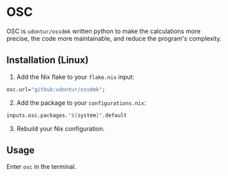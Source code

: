 # OSC
OSC is `udontur/ossdmk` written python to make the calculations more precise, the code more maintainable, and reduce the program's complexity.

## Installation (Linux)
1. Add the Nix flake to your ```flake.nix``` input:
```nix
osc.url="github:udontur/ossdmk";
```
2. Add the package to your ```configurations.nix```:
```nix
inputs.osc.packages."${system}".default
```
3. Rebuild your Nix configuration.

## Usage
Enter ```osc``` in the terminal.

